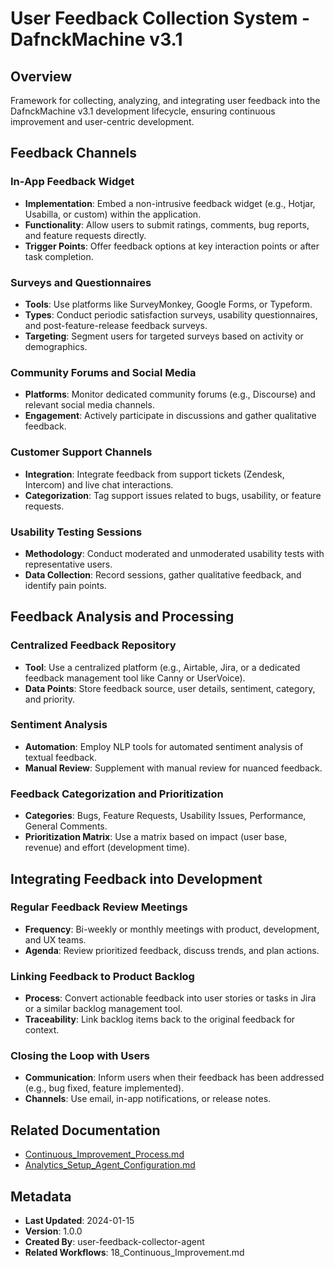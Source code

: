 # User Feedback Collection System - DafnckMachine v3.1

## Overview
Framework for collecting, analyzing, and integrating user feedback into the DafnckMachine v3.1 development lifecycle, ensuring continuous improvement and user-centric development.

## Feedback Channels

### In-App Feedback Widget
- **Implementation**: Embed a non-intrusive feedback widget (e.g., Hotjar, Usabilla, or custom) within the application.
- **Functionality**: Allow users to submit ratings, comments, bug reports, and feature requests directly.
- **Trigger Points**: Offer feedback options at key interaction points or after task completion.

### Surveys and Questionnaires
- **Tools**: Use platforms like SurveyMonkey, Google Forms, or Typeform.
- **Types**: Conduct periodic satisfaction surveys, usability questionnaires, and post-feature-release feedback surveys.
- **Targeting**: Segment users for targeted surveys based on activity or demographics.

### Community Forums and Social Media
- **Platforms**: Monitor dedicated community forums (e.g., Discourse) and relevant social media channels.
- **Engagement**: Actively participate in discussions and gather qualitative feedback.

### Customer Support Channels
- **Integration**: Integrate feedback from support tickets (Zendesk, Intercom) and live chat interactions.
- **Categorization**: Tag support issues related to bugs, usability, or feature requests.

### Usability Testing Sessions
- **Methodology**: Conduct moderated and unmoderated usability tests with representative users.
- **Data Collection**: Record sessions, gather qualitative feedback, and identify pain points.

## Feedback Analysis and Processing

### Centralized Feedback Repository
- **Tool**: Use a centralized platform (e.g., Airtable, Jira, or a dedicated feedback management tool like Canny or UserVoice).
- **Data Points**: Store feedback source, user details, sentiment, category, and priority.

### Sentiment Analysis
- **Automation**: Employ NLP tools for automated sentiment analysis of textual feedback.
- **Manual Review**: Supplement with manual review for nuanced feedback.

### Feedback Categorization and Prioritization
- **Categories**: Bugs, Feature Requests, Usability Issues, Performance, General Comments.
- **Prioritization Matrix**: Use a matrix based on impact (user base, revenue) and effort (development time).

## Integrating Feedback into Development

### Regular Feedback Review Meetings
- **Frequency**: Bi-weekly or monthly meetings with product, development, and UX teams.
- **Agenda**: Review prioritized feedback, discuss trends, and plan actions.

### Linking Feedback to Product Backlog
- **Process**: Convert actionable feedback into user stories or tasks in Jira or a similar backlog management tool.
- **Traceability**: Link backlog items back to the original feedback for context.

### Closing the Loop with Users
- **Communication**: Inform users when their feedback has been addressed (e.g., bug fixed, feature implemented).
- **Channels**: Use email, in-app notifications, or release notes.

## Related Documentation
- [Continuous_Improvement_Process.md](mdc:01_Machine/04_Documentation/Doc/Phase_6_Outreach_Growth/Continuous_Improvement_Process.md)
- [Analytics_Setup_Agent_Configuration.md](mdc:01_Machine/04_Documentation/Doc/Phase_6_Outreach_Growth/Analytics_Setup_Agent_Configuration.md)

## Metadata
- **Last Updated**: 2024-01-15
- **Version**: 1.0.0
- **Created By**: user-feedback-collector-agent
- **Related Workflows**: 18_Continuous_Improvement.md 
